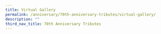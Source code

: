 ```yaml
---
title: Virtual Gallery
permalink: /anniversary/70th-anniversary-tributes/virtual-gallery/
description: ""
third_nav_title: 70th Anniversary Tributes
---
```

